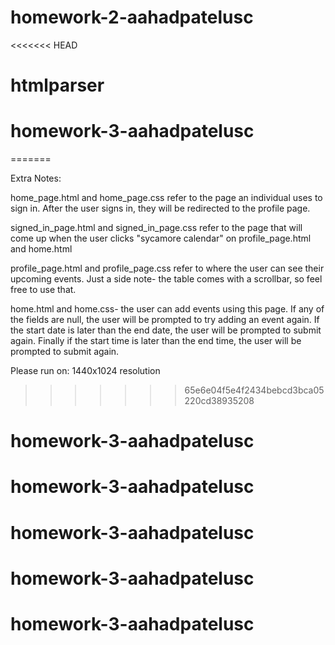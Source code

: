 # homework-2-aahadpatelusc
<<<<<<< HEAD
# htmlparser
# homework-3-aahadpatelusc
=======

Extra Notes:

home_page.html and home_page.css refer to the page an individual uses to sign in. After the user signs in, they will be redirected to the profile page. 

signed_in_page.html and signed_in_page.css refer to the page that will come up when the user clicks "sycamore calendar" on  profile_page.html and home.html

profile_page.html and profile_page.css refer to where the user can see their upcoming events. Just a side note- the table comes with a scrollbar, so feel free to use that. 

home.html and home.css- the user can add events using this page. If any of the fields are null, the user will be prompted to try adding an event again. If the start date is later than the end date, the user will be prompted to submit again. Finally if the start time is later than the end time, the user will be prompted to submit again. 


Please run on: 1440x1024 resolution
>>>>>>> 65e6e04f5e4f2434bebcd3bca05220cd38935208
# homework-3-aahadpatelusc
# homework-3-aahadpatelusc
# homework-3-aahadpatelusc
# homework-3-aahadpatelusc
# homework-3-aahadpatelusc
